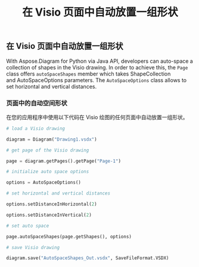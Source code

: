 ﻿---
title: 在 Visio 页面中自动放置一组形状
type: docs
weight: 30
url: /zh/python-java/auto-space-a-collection-of-shapes-in-the-visio-page/
---
## **在 Visio 页面中自动放置一组形状**
With Aspose.Diagram for Python via Java API, developers can auto-space a collection of shapes in the Visio drawing. In order to achieve this, the `Page` class offers `autoSpaceShapes` member which takes ShapeCollection and AutoSpaceOptions parameters. The `AutoSpaceOptions` class allows to set horizontal and vertical distances.

### **页面中的自动空间形状**
在您的应用程序中使用以下代码在 Visio 绘图的任何页面中自动放置一组形状。

``` python
# load a Visio drawing

diagram = Diagram("Drawing1.vsdx")

# get page of the Visio drawing

page = diagram.getPages().getPage("Page-1")

# initialize auto space options

options = AutoSpaceOptions()

# set horizontal and vertical distances

options.setDistanceInHorizontal(2)

options.setDistanceInVertical(2)

# set auto space 

page.autoSpaceShapes(page.getShapes(), options)

# save Visio drawing

diagram.save("AutoSpaceShapes_Out.vsdx", SaveFileFormat.VSDX)

```
